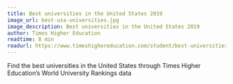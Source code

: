 ```yaml
---
title: Best universities in the United States 2019
image_url: best-usa-universities.jpg
image_description: Best universities in the United States 2019
author: Times Higher Education
readtime: 8 min
readurl: https://www.timeshighereducation.com/student/best-universities/best-universities-united-states
---
```


Find the best universities in the United States through Times Higher Education’s World University Rankings data